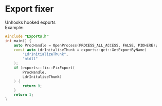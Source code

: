 # Export fixer
Unhooks hooked exports
<br />
Example:
```cpp
#include "Exports.h"
int main() {
	auto ProcHandle = OpenProcess(PROCESS_ALL_ACCESS, FALSE, PIDHERE);
	const auto LdrInitaliseThunk = exports::get::GetExportByName(
		"LdrInitializeThunk",
		"ntdll"
	);
	if (exports::fix::FixExport(
		ProcHandle, 
		LdrInitaliseThunk)
	) {
		return 0;
	}
	return 1;
}
```
